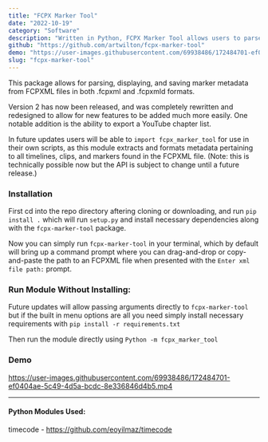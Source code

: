 ```yaml
---
title: "FCPX Marker Tool"
date: "2022-10-19"
category: "Software"
description: "Written in Python, FCPX Marker Tool allows users to parse, display, and save marker metadata from FCPXML files in both .fcpxml and .fcpxmld formats."
github: "https://github.com/artwilton/fcpx-marker-tool"
demo: "https://user-images.githubusercontent.com/69938486/172484701-ef0404ae-5c49-4d5a-bcdc-8e336846d4b5.mp4"
slug: "fcpx-marker-tool"
---
```


This package allows for parsing, displaying, and saving marker metadata from FCPXML files in both .fcpxml and .fcpxmld formats.

Version 2 has now been released, and was completely rewritten and redesigned to allow for new features to be added much more easily. One notable addition is the ability to export a YouTube chapter list.

In future updates users will be able to `import fcpx_marker_tool` for use in their own scripts, as this module extracts and formats metadata pertaining to all timelines, clips, and markers found in the FCPXML file. (Note: this is technically possible now but the API is subject to change until a future release.)

### Installation

First cd into the repo directory aftering cloning or downloading, and run `pip install .` which will run `setup.py` and install necessary dependencies along with the `fcpx-marker-tool` package.

Now you can simply run `fcpx-marker-tool` in your terminal, which by default will bring up a command prompt where you can drag-and-drop or copy-and-paste the path to an FCPXML file when presented with the `Enter xml file path:` prompt.

### Run Module Without Installing:

Future updates will allow passing arguments directly to `fcpx-marker-tool` but if the built in menu options are all you need simply install necessary requirements with `pip install -r requirements.txt`

Then run the module directly using `Python -m fcpx_marker_tool`

### Demo

https://user-images.githubusercontent.com/69938486/172484701-ef0404ae-5c49-4d5a-bcdc-8e336846d4b5.mp4



---

#### Python Modules Used:

timecode - https://github.com/eoyilmaz/timecode